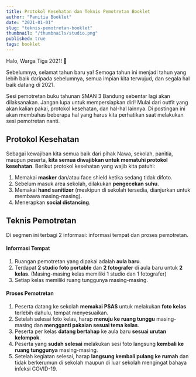 ```yaml
---
title: Protokol Kesehatan dan Teknis Pemotretan Booklet
author: "Panitia Booklet"
date: "2021-01-01"
slug: "teknis-pemotretan-booklet"
thumbnail: "/thumbnails/studio.png"
published: true
tags: booklet
---
```

Halo, Warga Tiga 2021! 👋

Sebelumnya, selamat tahun baru ya! Semoga tahun ini menjadi tahun yang lebih baik daripada sebelumnya, semua impian kita terwujud, dan segala hal baik datang di 2021.

Sesi pemotretan buku tahunan SMAN 3 Bandung sebentar lagi akan dilaksanakan. Jangan lupa untuk mempersiapkan diri! Mulai dari outfit yang akan kalian pakai, protokol kesehatan, dan hal-hal lainnya. Di postingan ini akan membahas beberapa hal yang harus kita perhatikan saat melakukan sesi pemotretan nanti.

## Protokol Kesehatan
Sebagai kewajiban kita semua baik dari pihak Nawa, sekolah, panitia, maupun peserta, **kita semua diwajibkan untuk mematuhi protokol kesehatan**. Berikut protokol kesehatan yang wajib kita patuhi:
1. Memakai **masker** dan/atau face shield ketika sedang tidak difoto.
2. Sebelum masuk area sekolah, dilakukan **pengecekan suhu**.
3. Memakai **hand sanitizer** (meskipun di sekolah tersedia, dianjurkan untuk membawa masing-masing).
4. Menerapkan **social distancing**.

## Teknis Pemotretan
Di segmen ini terbagi 2 informasi: informasi tempat dan proses pemotretan.

#### Informasi Tempat
1. Ruangan pemotretan yang dipakai adalah **aula baru**.
2. Terdapat **2 studio foto portable** dan **2 fotografer** di aula baru untuk **2 kelas**. 
    (Masing-masing kelas memiliki 1 studio dan 1 fotografer)
3. Setiap kelas memiliki ruang tunggunya masing-masing.

#### Proses Pemotretan
1. Peserta datang ke sekolah **memakai PSAS** untuk melakukan **foto kelas** terlebih dahulu, tempat menyesuaikan.
2. Setelah selesai foto kelas, harap **menuju ke ruang tunggu** masing-masing dan **mengganti pakaian sesuai tema kelas**.
3. Peserta per kelas **datang bertahap** ke aula baru **sesuai urutan kelompok**.
4. Peserta yang **sudah selesai** melakukan sesi foto langsung **kembali ke ruang tunggunya** masing-masing.
6. Setelah kegiatan selesai, harap **langsung kembali pulang ke rumah** dan tidak berkerumun di sekolah maupun di luar sekolah mengingat bahaya infeksi COVID-19.